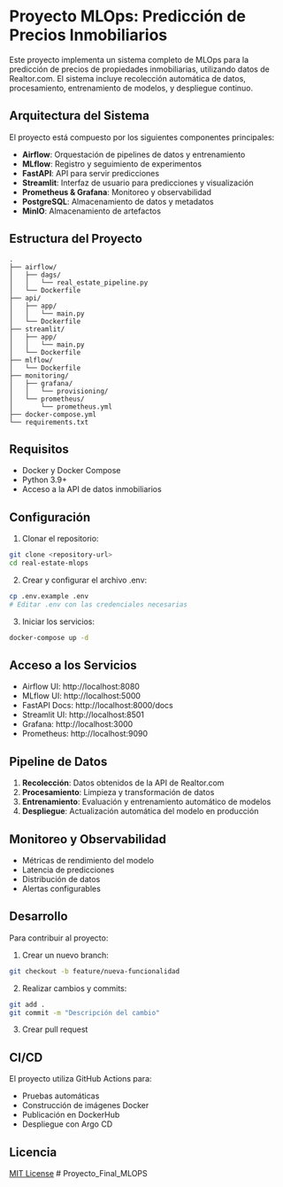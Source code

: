 # Proyecto MLOps: Predicción de Precios Inmobiliarios

Este proyecto implementa un sistema completo de MLOps para la predicción de precios de propiedades inmobiliarias, utilizando datos de Realtor.com. El sistema incluye recolección automática de datos, procesamiento, entrenamiento de modelos, y despliegue continuo.

## Arquitectura del Sistema

El proyecto está compuesto por los siguientes componentes principales:

- **Airflow**: Orquestación de pipelines de datos y entrenamiento
- **MLflow**: Registro y seguimiento de experimentos
- **FastAPI**: API para servir predicciones
- **Streamlit**: Interfaz de usuario para predicciones y visualización
- **Prometheus & Grafana**: Monitoreo y observabilidad
- **PostgreSQL**: Almacenamiento de datos y metadatos
- **MinIO**: Almacenamiento de artefactos

## Estructura del Proyecto

```
.
├── airflow/
│   ├── dags/
│   │   └── real_estate_pipeline.py
│   └── Dockerfile
├── api/
│   ├── app/
│   │   └── main.py
│   └── Dockerfile
├── streamlit/
│   ├── app/
│   │   └── main.py
│   └── Dockerfile
├── mlflow/
│   └── Dockerfile
├── monitoring/
│   ├── grafana/
│   │   └── provisioning/
│   └── prometheus/
│       └── prometheus.yml
├── docker-compose.yml
└── requirements.txt
```

## Requisitos

- Docker y Docker Compose
- Python 3.9+
- Acceso a la API de datos inmobiliarios

## Configuración

1. Clonar el repositorio:
```bash
git clone <repository-url>
cd real-estate-mlops
```

2. Crear y configurar el archivo .env:
```bash
cp .env.example .env
# Editar .env con las credenciales necesarias
```

3. Iniciar los servicios:
```bash
docker-compose up -d
```

## Acceso a los Servicios

- Airflow UI: http://localhost:8080
- MLflow UI: http://localhost:5000
- FastAPI Docs: http://localhost:8000/docs
- Streamlit UI: http://localhost:8501
- Grafana: http://localhost:3000
- Prometheus: http://localhost:9090

## Pipeline de Datos

1. **Recolección**: Datos obtenidos de la API de Realtor.com
2. **Procesamiento**: Limpieza y transformación de datos
3. **Entrenamiento**: Evaluación y entrenamiento automático de modelos
4. **Despliegue**: Actualización automática del modelo en producción

## Monitoreo y Observabilidad

- Métricas de rendimiento del modelo
- Latencia de predicciones
- Distribución de datos
- Alertas configurables

## Desarrollo

Para contribuir al proyecto:

1. Crear un nuevo branch:
```bash
git checkout -b feature/nueva-funcionalidad
```

2. Realizar cambios y commits:
```bash
git add .
git commit -m "Descripción del cambio"
```

3. Crear pull request

## CI/CD

El proyecto utiliza GitHub Actions para:

- Pruebas automáticas
- Construcción de imágenes Docker
- Publicación en DockerHub
- Despliegue con Argo CD

## Licencia

[MIT License](LICENSE) # Proyecto_Final_MLOPS
